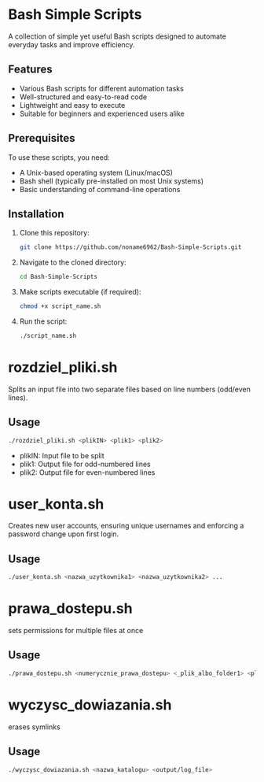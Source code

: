 # Bash Simple Scripts

A collection of simple yet useful Bash scripts designed to automate everyday tasks and improve efficiency.

## Features
- Various Bash scripts for different automation tasks
- Well-structured and easy-to-read code
- Lightweight and easy to execute
- Suitable for beginners and experienced users alike

## Prerequisites
To use these scripts, you need:
- A Unix-based operating system (Linux/macOS)
- Bash shell (typically pre-installed on most Unix systems)
- Basic understanding of command-line operations

## Installation
1. Clone this repository:
   ```sh
   git clone https://github.com/noname6962/Bash-Simple-Scripts.git
2. Navigate to the cloned directory:
   ```sh
   cd Bash-Simple-Scripts
3. Make scripts executable (if required):
   ```sh
   chmod +x script_name.sh
4. Run the script:
   ```sh
   ./script_name.sh

# rozdziel_pliki.sh
Splits an input file into two separate files based on line numbers (odd/even lines).
## Usage
   ```sh
   ./rozdziel_pliki.sh <plikIN> <plik1> <plik2>
```
- plikIN: Input file to be split
- plik1: Output file for odd-numbered lines
- plik2: Output file for even-numbered lines

# user_konta.sh
Creates new user accounts, ensuring unique usernames and enforcing a password change upon first login.
## Usage
   ```sh
   ./user_konta.sh <nazwa_uzytkownika1> <nazwa_uzytkownika2> ...
```

# prawa_dostepu.sh
sets permissions for multiple files at once
## Usage
   ```sh
   ./prawa_dostepu.sh <numerycznie_prawa_dostepu> <_plik_albo_folder1> <plik_albo_folder2> ...
```

# wyczysc_dowiazania.sh
erases symlinks
## Usage
   ```sh
   ./wyczysc_dowiazania.sh <nazwa_katalogu> <output/log_file>
